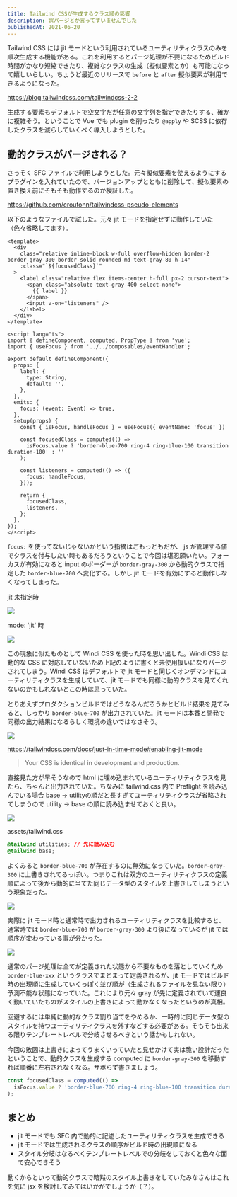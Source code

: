 ```yaml
---
title: Tailwind CSSが生成するクラス順の影響
description: 誤パージとか言ってすいませんでした
publishedAt: 2021-06-20
---
```


Tailwind CSS には jit モードという利用されているユーティリティクラスのみを順次生成する機能がある。これを利用するとパージ処理が不要になるためビルド時間がかなり短縮できたり、複雑なクラスの生成（擬似要素とか）も可能になって嬉しいらしい。ちょうど最近のリリースで `before` と `after` 擬似要素が利用できるようになった。

https://blog.tailwindcss.com/tailwindcss-2-2

生成する要素もデフォルトで空文字だが任意の文字列を指定できたりする、確かに複雑そう。ということで Vue でも plugin を削ったり `@apply` や SCSS に依存したクラスを減らしていくべく導入しようとした。

## 動的クラスがパージされる？

さっそく SFC ファイルで利用しようとした。元々擬似要素を使えるようにするプラグインを入れていたので、バージョンアップとともに削除して、擬似要素の置き換え前にそもそも動作するのか検証した。

https://github.com/croutonn/tailwindcss-pseudo-elements

以下のようなファイルで試した。元々 jit モードを指定せずに動作していた（色々省略してます）。

```vue
<template>
  <div
    class="relative inline-block w-full overflow-hidden border-2 border-gray-300 border-solid rounded-md text-gray-80 h-14"
    :class="`${focusedClass}`"
  >
    <label class="relative flex items-center h-full px-2 cursor-text">
      <span class="absolute text-gray-400 select-none">
        {{ label }}
      </span>
      <input v-on="listeners" />
    </label>
  </div>
</template>

<script lang="ts">
import { defineComponent, computed, PropType } from 'vue';
import { useFocus } from '../../composables/eventHandler';

export default defineComponent({
  props: {
    label: {
      type: String,
      default: '',
    },
  },
  emits: {
    focus: (event: Event) => true,
  },
  setup(props) {
    const { isFocus, handleFocus } = useFocus({ eventName: 'focus' })

    const focusedClass = computed(() =>
      isFocus.value ? 'border-blue-700 ring-4 ring-blue-100 transition duration-100' : ''
    );

    const listeners = computed(() => ({
      focus: handleFocus,
    }));

    return {
      focusedClass,
      listeners,
    };
  },
});
</script>
```

`focus:` を使ってないじゃないかという指摘はごもっともだが、 js が管理する値でクラスを付与したい時もあるだろうということで今回は堪忍願いたい。フォーカスが有効になると input のボーダーが `border-gray-300` から動的クラスで指定した `border-blue-700` へ変化する。しかし jit モードを有効にすると動作しなくなってしまった。

jit 未指定時

![](https://i.gyazo.com/f058df9498a799101f419c03dceb5570.gif)

mode: 'jit' 時

![](https://i.gyazo.com/748f271139f6c8de53a4f498afde8e7b.gif)

この現象に似たものとして Windi CSS を使った時を思い出した。Windi CSS は動的な CSS に対応していないため上記のように書くと未使用扱いになりパージされてしまう。Windi CSS はデフォルトで jit モードと同じくオンデマンドにユーティリティクラスを生成していて、jit モードでも同様に動的クラスを見てくれないのかもしれないとこの時は思っていた。

とりあえずプロダクションビルドではどうなるんだろうかとビルド結果を見てみると、しっかり `border-blue-700` が出力されていた。jit モードは本番と開発で同様の出力結果になるらしく環境の違いではなさそう。

![](https://i.gyazo.com/762247745feefc0880e8fdab6a055b11.png)

https://tailwindcss.com/docs/just-in-time-mode#enabling-jit-mode

>Your CSS is identical in development and production.

直接見た方が早そうなので html に埋め込まれているユーティリティクラスを見たら、ちゃんと出力されていた。ちなみに tailwind.css 内で Preflight を読み込んでいる場合 base → utilityの順だと長すぎてユーティリティクラスが省略されてしまうので utility → base の順に読み込ませておくと良い。

![](https://i.gyazo.com/5be38c1f01854c75137fd4129c064da7.png)

assets/tailwind.css

```css
@tailwind utilities; // 先に読み込む
@tailwind base;
```

よくみると `border-blue-700` が存在するのに無効になっていた。`border-gray-300` に上書きされてるっぽい。つまりこれは双方のユーティリティクラスの定義順によって後から動的に当てた同じデータ型のスタイルを上書きしてしまうという現象だった。

![](https://i.gyazo.com/d958a7d1d5e33ccf7ace593622cd671a.png)

実際に jit モード時と通常時で出力されるユーティリティクラスを比較すると、通常時では `border-blue-700` が `border-gray-300` より後になっているが jit では順序が変わっている事が分かった。

![](https://i.gyazo.com/8bac8b6796a9cc6cb7ac268e386a5490.png)

通常のパージ処理は全てが定義された状態から不要なものを落としていくため `border-blue-xxx` というクラスでまとまって定義されるが、jit モードではビルド時の出現順に生成していくっぽく並び順が（生成されるファイルを見ない限り）予測不能な状態になっていた。これにより元々 gray が先に定義されていて運良く動いていたものがスタイルの上書きによって動かなくなったというのが真相。

回避するには単純に動的なクラス割り当てをやめるか、一時的に同じデータ型のスタイルを持つユーティリティクラスを外すなどする必要がある。そもそも出来る限りテンプレートレベルで分岐させるべきという話かもしれない。

今回の敗因は上書きによってうまくいっていたと見せかけて実は脆い設計だったということで、動的クラスを生成する computed に `border-gray-300` を移動すれば順番に左右されなくなる。サボらず書きましょう。

```ts
const focusedClass = computed(() =>
  isFocus.value ? 'border-blue-700 ring-4 ring-blue-100 transition duration-100' : 'border-gray-300'
);
```

## まとめ

- jit モードでも SFC 内で動的に記述したユーティリティクラスを生成できる
- jit モードでは生成されるクラスの順序がビルド時の出現順になる
- スタイル分岐はなるべくテンプレートレベルでの分岐をしておくと色々な面で安心できそう

動くからといって動的クラスで暗黙のスタイル上書きをしていたみなさんはこれを気に jsx を検討してみてはいかがでしょうか（？）。
